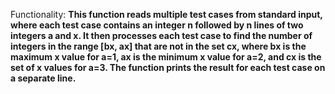 Functionality: **This function reads multiple test cases from standard input, where each test case contains an integer n followed by n lines of two integers a and x. It then processes each test case to find the number of integers in the range [bx, ax] that are not in the set cx, where bx is the maximum x value for a=1, ax is the minimum x value for a=2, and cx is the set of x values for a=3. The function prints the result for each test case on a separate line.**